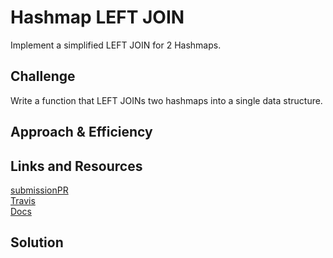 # Hashmap LEFT JOIN
Implement a simplified LEFT JOIN for 2 Hashmaps.

## Challenge
Write a function that LEFT JOINs two hashmaps into a single data structure.

## Approach & Efficiency


## Links and Resources
[submissionPR]() <br>
[Travis]() <br>
[Docs]() <br>

## Solution
<!-- Embedded whiteboard image -->